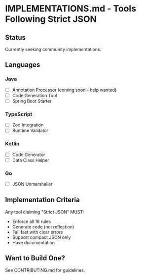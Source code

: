 # IMPLEMENTATIONS.md - Tools Following Strict JSON

## Status
Currently seeking community implementations.

## Languages

### Java
- [ ] Annotation Processor (coming soon - help wanted)
- [ ] Code Generation Tool
- [ ] Spring Boot Starter

### TypeScript
- [ ] Zod Integration
- [ ] Runtime Validator

### Kotlin
- [ ] Code Generator
- [ ] Data Class Helper

### Go
- [ ] JSON Unmarshaller

## Implementation Criteria

Any tool claiming "Strict JSON" MUST:
- Enforce all 16 rules
- Generate code (not reflection)
- Fail fast with clear errors
- Support compact JSON only
- Have documentation

## Want to Build One?

See CONTRIBUTING.md for guidelines.
